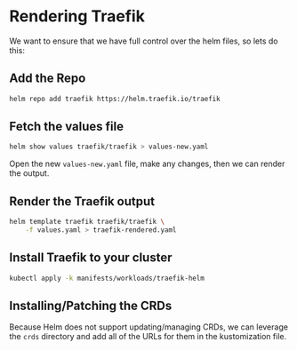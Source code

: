 # Rendering Traefik

We want to ensure that we have full control over the helm files, so lets do this:

## Add the Repo

```bash
helm repo add traefik https://helm.traefik.io/traefik
```

## Fetch the values file

```bash
helm show values traefik/traefik > values-new.yaml
```

Open the new `values-new.yaml` file, make any changes, then we can render the output.

## Render the Traefik output

```bash
helm template traefik traefik/traefik \
    -f values.yaml > traefik-rendered.yaml
```

## Install Traefik to your cluster

```bash
kubectl apply -k manifests/workloads/traefik-helm
```

## Installing/Patching the CRDs

Because Helm does not support updating/managing CRDs, we can leverage the `crds` directory and add all of the URLs for them in the kustomization file.
